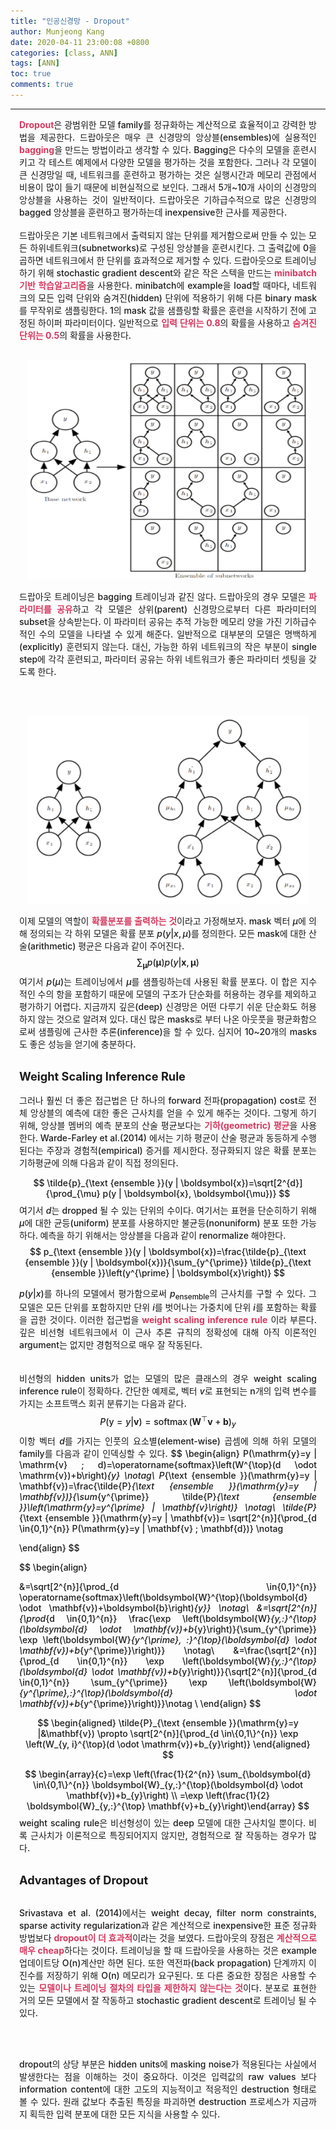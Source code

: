 ```yaml
---
title: "인공신경망 - Dropout"
author: Munjeong Kang
date: 2020-04-11 23:00:08 +0800
categories: [class, ANN]
tags: [ANN]
toc: true
comments: true
---
```

-----

<div style = "font-weight:500; font-size:1.0em; margin-left: 1em; margin-right: 1em;text-align:justify; ">
<b style = "color:#d7385e;font-size:1.2">Dropout</b>은 광범위한 모델 family를 정규화하는 계산적으로 효율적이고 강력한 방법을 제공한다. 드랍아웃은 매우 큰 신경망의 앙상블(ensembles)에 실용적인 <b style = "color:#d7385e;font-size:1.2">bagging</b>을 만드는 방법이라고 생각할 수 있다. Bagging은 다수의 모델을 훈련시키고 각 테스트 예제에서 다양한 모델을 평가하는 것을 포함한다. 그러나 각 모델이 큰 신경망일 때, 네트워크를 훈련하고 평가하는 것은 실행시간과 메모리 관점에서 비용이 많이 들기 때문에 비현실적으로 보인다. 그래서 5개~10개 사이의 신경망의 앙상블을 사용하는 것이 일반적이다. 드랍아웃은 기하급수적으로 많은 신경망의 bagged 앙상블을 훈련하고 평가하는데 inexpensive한 근사를 제공한다. 
<br><br>
드랍아웃은 기본 네트워크에서 출력되지 않는 단위를 제거함으로써 만들 수 있는 모든 하위네트워크(subnetworks)로 구성된 앙상블을 훈련시킨다. 그 출력값에 0을 곱하면 네트워크에서 한 단위를 효과적으로 제거할 수 있다. 드랍아웃으로 트레이닝하기 위해 stochastic gradient descent와 같은 작은 스텍을 만드는 <b style = "color:#d7385e;font-size:1.2">minibatch 기반 학습알고리즘</b>을 사용한다. minibatch에 example을 load할 때마다, 네트워크의 모든 입력 단위와 숨겨진(hidden) 단위에 적용하기 위해 다른 binary mask를 무작위로 샘플링한다. 1의 mask 값을 샘플링할 확률은 훈련을 시작하기 전에 고정된 하이퍼 파라미터이다. 일반적으로 <b style = "color:#d7385e;font-size:1.2">입력 단위는 0.8</b>의 확률을 사용하고 <b style = "color:#d7385e;font-size:1.2">숨겨진 단위는 0.5</b>의 확률을 사용한다. 
<br><br>

<p align="center">
<img src="/images/post_img/AN8.png" width="450" height="350">
</p>

드랍아웃 트레이닝은 bagging 트레이닝과 같진 않다. 드랍아웃의 경우 모델은 <b style = "color:#d7385e;font-size:1.2">파라미터를 공유</b>하고 각 모델은 상위(parent) 신경망으로부터 다른 파라미터의 subset을 상속받는다. 이 파라미터 공유는 추적 가능한 메모리 양을 가진  기하급수적인 수의 모델을 나타낼 수 있게 해준다. 일반적으로 대부분의 모델은 명백하게(explicitly) 훈련되지 않는다. 대신, 가능한 하위 네트워크의 작은 부분이 single step에 각각 훈련되고, 파라미터 공유는 하위 네트워크가 좋은 파라미터 셋팅을 갖도록 한다. 

<br><br>
<p align="center">
<img src="/images/post_img/AN9.png" width="450" height="300">
</p>

이제 모델의 역할이 <b style = "color:#d7385e;font-size:1.2">확률분포를 출력하는 것</b>이라고 가정해보자. mask 벡터 $\mu$에 의해 정의되는 각 하위 모델은 확률 분포 $p(y|x,\mu)$를 정의한다. 모든 mask에 대한 산술(arithmetic) 평균은 다음과 같이 주어진다. 
$$
\sum_{\boldsymbol{\mu}} p(\boldsymbol{\mu}) p(y | \boldsymbol{x}, \boldsymbol{\mu})
$$
여기서 $p(\mu)$는 트레이닝에서 $\mu$를 샘플링하는데 사용된 확률 분포다. 이 합은 지수적인 수의 항을 포함하기 때문에 모델의 구조가 단순화를 허용하는 경우를 제외하고 평가하기 어렵다. 지금까지 깊은(deep) 신경망은 어떤 다루기 쉬운 단순화도 허용하지 않는 것으로 알려져 있다. 대신 많은 masks로 부터 나온 아웃풋을 평균화함으로써 샘플링에 근사한 추론(inference)을 할 수 있다. 심지어 10~20개의 masks도 좋은 성능을 얻기에 충분하다. 
<br><br>

<span style = "font-weight:700; font-size:1.3em;  margin-right: 1em;">
Weight Scaling Inference Rule
</span>
<br><br>
그러나 훨씬 더 좋은 접근법은 단 하나의 forward 전파(propagation) cost로 전체 앙상블의 예측에 대한 좋은 근사치를 얻을 수 있게 해주는 것이다. 그렇게 하기 위해, 앙상블 멤버의 예측 분포의 산술 평균보다는 <b style = "color:#d7385e;font-size:1.2">기하(geometric) 평균</b>을 사용한다. Warde-Farley et al.(2014) 에서는 기하 평균이 산술 평균과 동등하게 수행된다는 주장과 경험적(empirical) 증거를 제시한다. 정규화되지 않은 확률 분포는 기하평균에 의해 다음과 같이 직접 정의된다. 

$$
\tilde{p}_{\text {ensemble }}(y | \boldsymbol{x})=\sqrt[2^{d}]{\prod_{\mu} p(y | \boldsymbol{x}, \boldsymbol{\mu})}
$$
여기서 $d$는 dropped 될 수 있는 단위의 수이다. 여기서는 표현을 단순히하기 위해 $\mu$에 대한 균등(uniform) 분포를 사용하지만 불균등(nonuniform) 분포 또한 가능하다. 예측을 하기 위해서는 앙상블을 다음과 같이 renormalize 해야한다. 
$$
p_{\text {ensemble }}(y | \boldsymbol{x})=\frac{\tilde{p}_{\text {ensemble }}(y | \boldsymbol{x})}{\sum_{y^{\prime}} \tilde{p}_{\text {ensemble }}\left(y^{\prime} | \boldsymbol{x}\right)}
$$

$p(y|x)$를 하나의 모델에서 평가함으로써 $p_{\text{ensemble}}$의 근사치를 구할 수 있다. 그 모델은 모든 단위를 포함하지만 단위 $i$를 벗어나는 가중치에 단위 $i$를 포함하는 확률을 곱한 것이다. 이러한 접근법을 <b style = "color:#d7385e;font-size:1.2">weight scaling inference rule</b> 이라 부른다. 깊은 비선형 네트워크에서 이 근사 추론 규칙의 정확성에 대해 아직 이론적인 argument는 없지만 경험적으로 매우 잘 작동된다.  
<br><br>
비선형의 hidden units가 없는 모델의 많은 클래스의 경우 weight scaling inference rule이 정확하다. 간단한 예제로, 벡터 $v$로 표현되는 n개의 입력 변수를 가지는 소프트맥스 회귀 분류기는 다음과 같다. 
$$
P(\mathrm{y}=y | \mathbf{v})=\operatorname{softmax}\left(\boldsymbol{W}^{\top} \mathbf{v}+\boldsymbol{b}\right)_{y}
$$
이항 벡터 $d$를 가지는 인풋의 요소별(element-wise) 곱셈에 의해 하위 모델의 family를 다음과 같이 인덱싱할 수 있다. 
$$
\begin{align}
P(\mathrm{y}=y | \mathrm{v} ; d)=\operatorname{softmax}\left(W^{\top}(d \odot \mathrm{v})+b\right)_{y} \notag\\
P_{\text {ensemble }}(\mathrm{y}=y | \mathbf{v})=\frac{\tilde{P}_{\text {ensemble }}(\mathrm{y}=y | \mathbf{v})}{\sum_{y^{\prime}} \tilde{P}_{\text {ensemble }}\left(\mathrm{y}=y^{\prime} | \mathbf{v}\right)} \notag\\ 
\tilde{P}_{\text {ensemble }}(\mathrm{y}=y | \mathbf{v})= \sqrt[2^{n}]{\prod_{d \in\{0,1\}^{n}} P(\mathrm{y}=y | \mathbf{v} ; \mathbf{d})} \notag

\end{align}
$$

$$
\begin{align}

&=\sqrt[2^{n}]{\prod_{d \in\{0,1\}^{n}} \operatorname{softmax}\left(\boldsymbol{W}^{\top}(\boldsymbol{d} \odot \mathbf{v})+\boldsymbol{b}\right)_{y}} \notag\\ 
&=\sqrt[2^{n}]{\prod_{d \in\{0,1\}^{n}} \frac{\exp \left(\boldsymbol{W}_{y,:}^{\top}(\boldsymbol{d} \odot \mathbf{v})+b_{y}\right)}{\sum_{y^{\prime}} \exp \left(\boldsymbol{W}_{y^{\prime}, :}^{\top}(\boldsymbol{d} \odot \mathbf{v})+b_{y^{\prime}}\right)}} \notag\\ 
&=\frac{\sqrt[2^{n}]{\prod_{d \in\{0,1\}^{n}} \exp \left(\boldsymbol{W}_{y,:}^{\top}(\boldsymbol{d} \odot \mathbf{v})+b_{y}\right)}}{\sqrt[2^{n}]{\prod_{d \in\{0,1\}^{n}} \sum_{y^{\prime}} \exp \left(\boldsymbol{W}_{y^{\prime},:}^{\top}(\boldsymbol{d} \odot \mathbf{v})+b_{y^{\prime}}\right)}}\notag \\
\end{align} 
$$

$$
\begin{aligned} 
\tilde{P}_{\text {ensemble }}(\mathrm{y}=y |&\mathbf{v}) \propto \sqrt[2^{n}]{\prod_{d \in\{0,1\}^{n}} \exp \left(W_{y, i}^{\top}(d \odot \mathrm{v})+b_{y}\right)} 
\end{aligned}
$$

$$
\begin{array}{c}=\exp \left(\frac{1}{2^{n}} \sum_{\boldsymbol{d} \in\{0,1\}^{n}} \boldsymbol{W}_{y,:}^{\top}(\boldsymbol{d} \odot \mathbf{v})+b_{y}\right) \\ =\exp \left(\frac{1}{2} \boldsymbol{W}_{y,:}^{\top} \mathbf{v}+b_{y}\right)\end{array}
$$
weight scaling rule은 비선형성이 있는 deep 모델에 대한 근사치일 뿐이다. 비록 근사치가 이론적으로 특징되어지지 않지만, 경험적으로 잘 작동하는 경우가 많다.
<br><br>

<span style = "font-weight:700; font-size:1.3em;  margin-right: 1em;">
Advantages of Dropout
</span>
<br><br>

Srivastava et al. (2014)에서는 weight decay, filter norm constraints, sparse activity regularization과 같은 계산적으로 inexpensive한 표준 정규화 방법보다 <b style = "color:#d7385e;font-size:1.2">dropout이 더 효과적</b>이라는 것을 보였다. 드랍아웃의 장점은 <b style = "color:#d7385e;font-size:1.2">계산적으로 매우 cheap</b>하다는 것이다. 트레이닝을 할 때 드랍아웃을 사용하는 것은 example 업데이트당 O(n)계산만 하면 된다. 또한 역전파(back propagation) 단계까지 이진수를 저장하기 위해 O(n) 메모리가 요구된다. 또 다른 중요한 장점은 사용할 수 있는 <b style = "color:#d7385e;font-size:1.2">모델이나 트레이닝 절차의 타입을 제한하지 않는다는 것</b>이다. 분포로 표현한 거의 모든 모델에서 잘 작동하고 stochastic gradient descent로 트레이닝 될 수 있다. 

<br><br>

dropout의 상당 부분은 hidden units에 masking noise가 적용된다는 사실에서 발생한다는 점을 이해하는 것이 중요하다. 이것은 입력값의 raw values 보다 information content에 대한 고도의 지능적이고 적응적인 destruction 형태로 볼 수 있다. 원래 값보다 추출된 특징을 파괴하면 destruction 프로세스가 지금까지 획득한 입력 분포에 대한 모든 지식을 사용할 수 있다. 